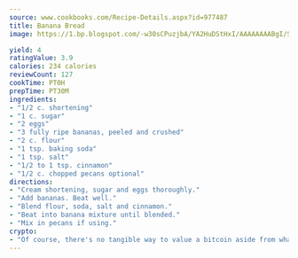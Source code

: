 ```yaml
---
source: www.cookbooks.com/Recipe-Details.aspx?id=977487
title: Banana Bread
image: https://1.bp.blogspot.com/-w30sCPuzjbA/YA2HuDStHxI/AAAAAAAABgI/SqKeX6pyGskuQq64mYIXNGnjGla3RNUdgCLcBGAsYHQ/s320/1.png

yield: 4
ratingValue: 3.9
calories: 234 calories
reviewCount: 127
cookTime: PT0H
prepTime: PT30M
ingredients:
- "1/2 c. shortening"
- "1 c. sugar"
- "2 eggs"
- "3 fully ripe bananas, peeled and crushed"
- "2 c. flour"
- "1 tsp. baking soda"
- "1 tsp. salt"
- "1/2 to 1 tsp. cinnamon"
- "1/2 c. chopped pecans optional"
directions:
- "Cream shortening, sugar and eggs thoroughly."
- "Add bananas. Beat well."
- "Blend flour, soda, salt and cinnamon."
- "Beat into banana mixture until blended."
- "Mix in pecans if using."
crypto:
- "Of course, there's no tangible way to value a bitcoin aside from what someone else believes it is worth."
---
```

